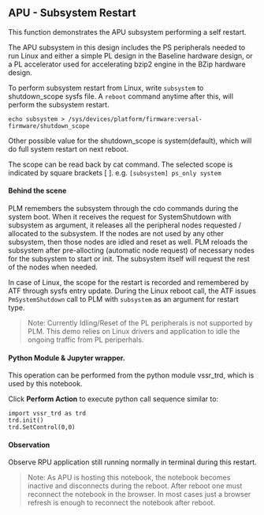 ## APU - Subsystem Restart

This function demonstrates the APU subsystem performing a self restart.

The APU subsystem in this design includes the PS peripherals needed to run Linux and either a simple PL design in the Baseline hardware design, or a PL accelerator used for accelerating bzip2 engine in the BZip hardware design.

To perform subsystem restart from Linux, write `subsystem` to shutdown_scope sysfs file. A `reboot` command anytime after this, will perform the subsystem restart.

```
echo subsystem > /sys/devices/platform/firmware:versal-firmware/shutdown_scope
```

Other possible value for the shutdown_scope is system(default), which will do full system restart on next reboot.

The scope can be read back by cat command. The selected scope is indicated by square brackets [  ]. e.g. `[subsystem] ps_only system`

#### Behind the scene
PLM remembers the subsystem through the cdo commands during the system boot. When it receives the request for SystemShutdown with subsystem as argument, it releases all the peripheral nodes requested / allocated to the subsystem. If the nodes are not used by any other subsystem, then those nodes are idled and reset as well. PLM reloads the subsystem after pre-allocting (automatic node request) of necessary nodes for the subsystem to start or init. The subsystem itself will request the rest of the nodes when needed.

In case of Linux, the scope for the restart is recorded and remembered by ATF through sysfs entry update. During the Linux reboot call, the ATF issues `PmSystemShutdown` call to PLM with `subsystem` as an argument for restart type.

> Note: Currently Idling/Reset of the PL peripherals is not supported by PLM. This demo relies on Linux drivers and application to idle the ongoing traffic from PL periperhals.

#### Python Module & Jupyter wrapper.
This operation can be performed from the python module vssr_trd, which is used by this notebook.

Click __Perform Action__ to execute python call sequence similar to:

```
import vssr_trd as trd
trd.init()
trd.SetControl(0,0)
```

#### Observation
Observe RPU application still running normally in terminal during this restart.

> Note: As APU is hosting this notebook, the notebook becomes inactive and disconnects during the reboot. After reboot one must reconnect the notebook in the browser. In most cases just a browser refresh is enough to reconnect the notebook after reboot.
